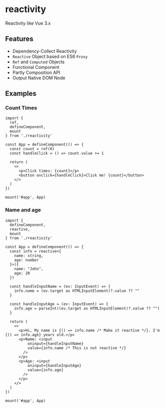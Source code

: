 # reactivity
Reactivity like Vue 3.x

## Features
- Dependency-Collect Reactivity
- `Reactive` Object based on ES6 `Proxy`
- `Ref` and `Computed` Objects
- Functional Component
- Partly Composition API
- Output Native DOM Node

## Examples
### Count Times
```tsx
import {
  ref,
  defineComponent,
  mount
} from './reactivity'

const App = defineComponent(() => {
  const count = ref(0)
  const handleClick = () => count.value += 1

  return (
    <>
      <p>Click times: {count}</p>
      <button onclick={handleClick}>Click me! {count}</button>
    </>
  )
})

mount('#app', App)
```

### Name and age
```tsx
import {
  defineComponent,
  reactive,
  mount
} from './reactivity'

const App = defineComponent(() => {
  const info = reactive<{
    name: string,
    age: number
  }>({
    name: "John",
    age: 20
  })

  const handleInputName = (ev: InputEvent) => {
    info.name = (ev.target as HTMLInputElement)?.value ?? ""
  }

  const handleInputAge = (ev: InputEvent) => {
    info.age = parseInt((ev.target as HTMLInputElement)?.value ?? "")
  }

  return (
    <>
      <p>Hi, My name is {() => info.name /* Make it reactive */}. I'm {() => info.age} years old.</p>
      <p>Name: <input 
          oninput={handleInputName}
          value={info.name /* This is not reactive */}
        />
      </p>
      <p>Age: <input 
          oninput={handleInputAge} 
          value={info.age}
        />
      </p>
    </>
  )
})

mount('#app', App)
```